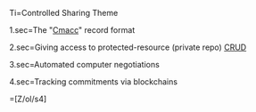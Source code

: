 Ti=Controlled Sharing Theme

1.sec=The "<a href="index.php?action=doc&file=S/About/Conference/Stack/Cmacc_0.md">Cmacc</a>" record format

2.sec=Giving access to protected-resource (private repo) <a href="index.php?action=doc&file=S/About/Conference/Stack/CRUD_0.md">CRUD</a>

3.sec=Automated computer negotiations

4.sec=Tracking commitments via blockchains

=[Z/ol/s4]